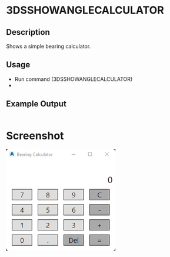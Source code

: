 # 3DSSHOWANGLECALCULATOR

## Description

Shows a simple bearing calculator.

## Usage

* Run command (3DSSHOWANGLECALCULATOR)
* 

## Example Output

```
```

# Screenshot

![Bearing Calculator](../../../images/bearingcalculator.png)